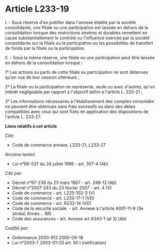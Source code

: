 # Article L233-19

I. - Sous réserve d'en justifier dans l'annexe établie par la société consolidante, une filiale ou une participation est
laissée en dehors de la consolidation lorsque des restrictions sévères et durables remettent en cause substantiellement le
contrôle ou l'influence exercée par la société consolidante sur la filiale ou la participation ou les possibilités de
transfert de fonds par la filiale ou la participation.

II. - Sous la même réserve, une filiale ou une participation peut être laissée en dehors de la consolidation lorsque :

1° Les actions ou parts de cette filiale ou participation ne sont détenues qu'en vue de leur cession ultérieure ;

2° La filiale ou la participation ne représente, seule ou avec d'autres, qu'un intérêt négligeable par rapport à l'objectif
défini à l'article L. 233-21 ;

3° Les informations nécessaires à l'établissement des comptes consolidés ne peuvent être obtenues sans frais excessifs ou
dans des délais compatibles avec ceux qui sont fixés en application des dispositions de l'article L. 233-27.

**Liens relatifs à cet article**

_Cite_:

  - Code de commerce annexe, L233-21, L233-27

_Anciens textes_:

  - Loi n°66-537 du 24 juillet 1966 - art. 357-4 (Ab)

_Cité par_:

  - Décret n°67-236 du 23 mars 1967 - art. 248-12 (Ab)
  - Décret n°2007-243 du 23 février 2007 - art. 4 (V)
  - Code de commerce - art. L225-102-3 (V)
  - Code de commerce - art. L233-17-1 (VD)
  - Code de commerce - art. R233-14 (VD)
  - Code de la sécurité sociale. - art. Annexe à l'article A931-11-9 (3e alinéa)  Annex... (M)
  - Code des assurances - art. Annexe art A343-1 (al 3) (Ab)

_Codifié par_:

  - Ordonnance 2000-912 2000-09-18
  - Loi n°2003-7 2003-01-03 art. 50 I (ratification)
